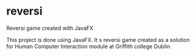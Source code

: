 # reversi
Reversi game created with JavaFX

This project is done using JavaFX. It s reversi game created as a solution for Human Computer Interaction module at Griffith college Dublin
